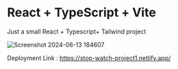 # React + TypeScript + Vite

Just a small React + Typescript+ Tailwind project

![Screenshot 2024-06-13 184607](https://github.com/Siraddeen/my-Project/assets/85670787/60acac63-e1ca-49b5-a10e-2bd9e65845cd)


Deployment Link : https://stop-watch-project1.netlify.app/
